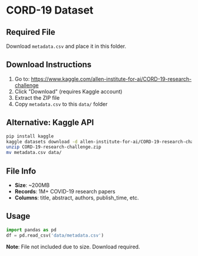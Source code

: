 # CORD-19 Dataset

## Required File

Download `metadata.csv` and place it in this folder.

## Download Instructions

1. Go to: https://www.kaggle.com/allen-institute-for-ai/CORD-19-research-challenge
2. Click "Download" (requires Kaggle account)
3. Extract the ZIP file
4. Copy `metadata.csv` to this `data/` folder

## Alternative: Kaggle API

```bash
pip install kaggle
kaggle datasets download -d allen-institute-for-ai/CORD-19-research-challenge
unzip CORD-19-research-challenge.zip
mv metadata.csv data/
```

## File Info

- **Size**: ~200MB
- **Records**: 1M+ COVID-19 research papers
- **Columns**: title, abstract, authors, publish_time, etc.

## Usage

```python
import pandas as pd
df = pd.read_csv('data/metadata.csv')
```

**Note**: File not included due to size. Download required.
